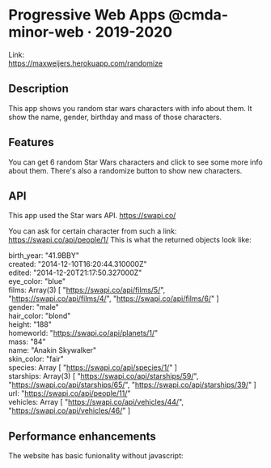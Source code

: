 # Progressive Web Apps @cmda-minor-web · 2019-2020

Link:  
https://maxweijers.herokuapp.com/randomize


<!-- Add a link to your live demo in Github Pages 🌐-->
## Description
This app shows you random star wars characters with info about them. It show the name, gender, birthday and mass of those characters. 

## Features
You can get 6 random Star Wars characters and click to see some more info about them. There's also a randomize button to show new characters.

## API
This app used the Star wars API.
https://swapi.co/

You can ask for certain character from such a link: 
https://swapi.co/api/people/1/
This is what the returned objects look like:

​​birth_year: "41.9BBY"  
​​​created: "2014-12-10T16:20:44.310000Z"  
​​​edited: "2014-12-20T21:17:50.327000Z"  
​​eye_color: "blue"  
​films: Array(3) [ "https://swapi.co/api/films/5/", "https://swapi.co/api/films/4/", "https://swapi.co/api/films/6/" ]  
gender: "male"  
hair_color: "blond"  
height: "188"  
homeworld: "https://swapi.co/api/planets/1/"  
mass: "84"  
name: "Anakin Skywalker"  
skin_color: "fair"  
species: Array [ "https://swapi.co/api/species/1/" ]  
starships: Array(3) [ "https://swapi.co/api/starships/59/", "https://swapi.co/api/starships/65/", "https://swapi.co/api/starships/39/" ]  
url: "https://swapi.co/api/people/11/"  
vehicles: Array [ "https://swapi.co/api/vehicles/44/", "https://swapi.co/api/vehicles/46/" ]

## Performance enhancements

The website has basic funionality without javascript:

<!-- Add a nice image here at the end of the week, showing off your shiny frontend 📸 -->

<!-- Maybe a table of contents here? 📚 -->

<!-- How about a section that describes how to install this project? 🤓 -->

<!-- ...but how does one use this project? What are its features 🤔 -->

<!-- What external data source is featured in your project and what are its properties 🌠 -->

<!-- Maybe a checklist of done stuff and stuff still on your wishlist? ✅ -->

<!-- How about a license here? 📜 (or is it a licence?) 🤷 -->
